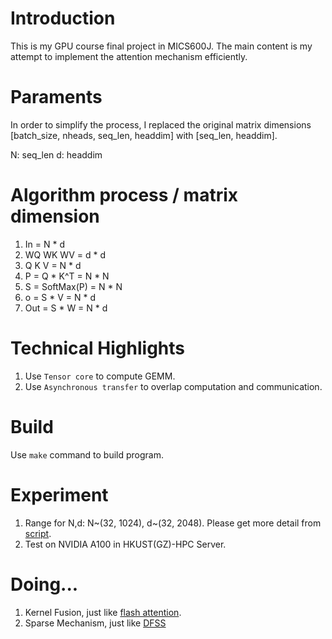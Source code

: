 # Introduction
This is my GPU course final project in MICS600J. The main content is my attempt to implement the attention mechanism efficiently.

# Paraments
In order to simplify the process, I replaced the original matrix dimensions [batch_size, nheads, seq_len, headdim] with [seq_len, headdim].

N: seq_len
d: headdim

# Algorithm process / matrix dimension 
1. In = N * d
2. WQ WK WV = d * d
3. Q K V = N * d
4. P = Q * K^T = N * N 
5. S = SoftMax(P) = N * N
6. o = S * V = N * d
6. Out = S * W = N * d

# Technical Highlights
1. Use `Tensor core` to compute GEMM.
2. Use `Asynchronous transfer` to overlap computation and communication.

# Build
Use `make` command to build program.

# Experiment
1. Range for N,d: N~(32, 1024), d~(32, 2048). Please get more detail from [script](https://github.com/xxyux/Attention/blob/main/test.sh).
2. Test on NVIDIA A100 in HKUST(GZ)-HPC Server.

# Doing...
1. Kernel Fusion, just like [flash attention](https://github.com/Dao-AILab/flash-attention).
2. Sparse Mechanism, just like [DFSS](https://github.com/apuaaChen/DFSS/tree/main)
